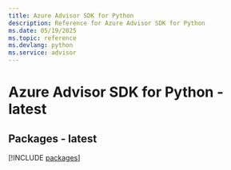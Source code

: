 ```yaml
---
title: Azure Advisor SDK for Python
description: Reference for Azure Advisor SDK for Python
ms.date: 05/19/2025
ms.topic: reference
ms.devlang: python
ms.service: advisor
---
```

# Azure Advisor SDK for Python - latest
## Packages - latest
[!INCLUDE [packages](advisor-index.md)]